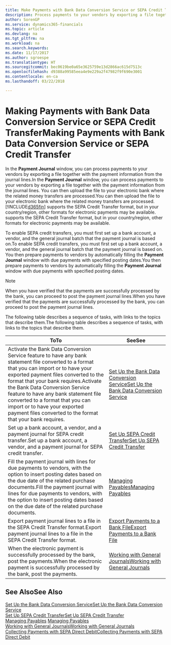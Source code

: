 ```yaml
---
title: Make Payments with Bank Data Conversion Service or SEPA Credit Transfer | Microsoft Docs
description: Process payments to your vendors by exporting a file together with the payment information from the journal lines.
author: SorenGP
ms.service: dynamics365-financials
ms.topic: article
ms.devlang: na
ms.tgt_pltfrm: na
ms.workload: na
ms.search.keywords: 
ms.date: 11/17/2017
ms.author: sgroespe
ms.translationtype: HT
ms.sourcegitcommit: bec0619be0a65e3625759e13d2866ac615d7513c
ms.openlocfilehash: d9388a99585eea4e9e229a2f47982f9f690e3001
ms.contentlocale: en-ca
ms.lasthandoff: 03/22/2018

---
```

# <a name="making-payments-with-bank-data-conversion-service-or-sepa-credit-transfer"></a><span data-ttu-id="ee87f-103">Making Payments with Bank Data Conversion Service or SEPA Credit Transfer</span><span class="sxs-lookup"><span data-stu-id="ee87f-103">Making Payments with Bank Data Conversion Service or SEPA Credit Transfer</span></span>
<span data-ttu-id="ee87f-104">In the **Payment Journal** window, you can process payments to your vendors by exporting a file together with the payment information from the journal lines.</span><span class="sxs-lookup"><span data-stu-id="ee87f-104">In the **Payment Journal** window, you can process payments to your vendors by exporting a file together with the payment information from the journal lines.</span></span> <span data-ttu-id="ee87f-105">You can then upload the file to your electronic bank where the related money transfers are processed.</span><span class="sxs-lookup"><span data-stu-id="ee87f-105">You can then upload the file to your electronic bank where the related money transfers are processed.</span></span> [!INCLUDE[d365fin](includes/d365fin_md.md)]<span data-ttu-id="ee87f-106"> supports the SEPA Credit Transfer format, but in your country/region, other formats for electronic payments may be available.</span><span class="sxs-lookup"><span data-stu-id="ee87f-106"> supports the SEPA Credit Transfer format, but in your country/region, other formats for electronic payments may be available.</span></span>   

 <span data-ttu-id="ee87f-107">To enable SEPA credit transfers, you must first set up a bank account, a vendor, and the general journal batch that the payment journal is based on.</span><span class="sxs-lookup"><span data-stu-id="ee87f-107">To enable SEPA credit transfers, you must first set up a bank account, a vendor, and the general journal batch that the payment journal is based on.</span></span> <span data-ttu-id="ee87f-108">You then prepare payments to vendors by automatically filling the **Payment Journal** window with due payments with specified posting dates.</span><span class="sxs-lookup"><span data-stu-id="ee87f-108">You then prepare payments to vendors by automatically filling the **Payment Journal** window with due payments with specified posting dates.</span></span>  

> [!NOTE]  
>  <span data-ttu-id="ee87f-109">When you have verified that the payments are successfully processed by the bank, you can proceed to post the payment journal lines.</span><span class="sxs-lookup"><span data-stu-id="ee87f-109">When you have verified that the payments are successfully processed by the bank, you can proceed to post the payment journal lines.</span></span>  

 <span data-ttu-id="ee87f-110">The following table describes a sequence of tasks, with links to the topics that describe them.</span><span class="sxs-lookup"><span data-stu-id="ee87f-110">The following table describes a sequence of tasks, with links to the topics that describe them.</span></span>   

|<span data-ttu-id="ee87f-111">**To**</span><span class="sxs-lookup"><span data-stu-id="ee87f-111">**To**</span></span>|<span data-ttu-id="ee87f-112">**See**</span><span class="sxs-lookup"><span data-stu-id="ee87f-112">**See**</span></span>|  
|------------|-------------|  
|<span data-ttu-id="ee87f-113">Activate the Bank Data Conversion Service feature to have any bank statement file converted to a format that you can import or to have your exported payment files converted to the format that your bank requires.</span><span class="sxs-lookup"><span data-stu-id="ee87f-113">Activate the Bank Data Conversion Service feature to have any bank statement file converted to a format that you can import or to have your exported payment files converted to the format that your bank requires.</span></span>|[<span data-ttu-id="ee87f-114">Set Up the Bank Data Conversion Service</span><span class="sxs-lookup"><span data-stu-id="ee87f-114">Set Up the Bank Data Conversion Service</span></span>](bank-how-setup-bank-statement-service.md)|  
|<span data-ttu-id="ee87f-115">Set up a bank account, a vendor, and a payment journal for SEPA credit transfer.</span><span class="sxs-lookup"><span data-stu-id="ee87f-115">Set up a bank account, a vendor, and a payment journal for SEPA credit transfer.</span></span>|[<span data-ttu-id="ee87f-116">Set Up SEPA Credit Transfer</span><span class="sxs-lookup"><span data-stu-id="ee87f-116">Set Up SEPA Credit Transfer</span></span>](finance-how-to-set-up-sepa-credit-transfer.md)|  
|<span data-ttu-id="ee87f-117">Fill the payment journal with lines for due payments to vendors, with the option to insert posting dates based on the due date of the related purchase documents.</span><span class="sxs-lookup"><span data-stu-id="ee87f-117">Fill the payment journal with lines for due payments to vendors, with the option to insert posting dates based on the due date of the related purchase documents.</span></span>|[<span data-ttu-id="ee87f-118">Managing Payables</span><span class="sxs-lookup"><span data-stu-id="ee87f-118">Managing Payables</span></span>](payables-manage-payables.md)|  
|<span data-ttu-id="ee87f-119">Export payment journal lines to a file in the SEPA Credit Transfer format.</span><span class="sxs-lookup"><span data-stu-id="ee87f-119">Export payment journal lines to a file in the SEPA Credit Transfer format.</span></span>|[<span data-ttu-id="ee87f-120">Export Payments to a Bank File</span><span class="sxs-lookup"><span data-stu-id="ee87f-120">Export Payments to a Bank File</span></span>](payables-how-export-payments-bank-file.md)|  
|<span data-ttu-id="ee87f-121">When the electronic payment is successfully processed by the bank, post the payments.</span><span class="sxs-lookup"><span data-stu-id="ee87f-121">When the electronic payment is successfully processed by the bank, post the payments.</span></span>|[<span data-ttu-id="ee87f-122">Working with General Journals</span><span class="sxs-lookup"><span data-stu-id="ee87f-122">Working with General Journals</span></span>](ui-work-general-journals.md)|  

## <a name="see-also"></a><span data-ttu-id="ee87f-123">See Also</span><span class="sxs-lookup"><span data-stu-id="ee87f-123">See Also</span></span>  
[<span data-ttu-id="ee87f-124">Set Up the Bank Data Conversion Service</span><span class="sxs-lookup"><span data-stu-id="ee87f-124">Set Up the Bank Data Conversion Service</span></span>](bank-how-setup-bank-statement-service.md)  
[<span data-ttu-id="ee87f-125">Set Up SEPA Credit Transfer</span><span class="sxs-lookup"><span data-stu-id="ee87f-125">Set Up SEPA Credit Transfer</span></span>](finance-how-to-set-up-sepa-credit-transfer.md)  
<span data-ttu-id="ee87f-126">[Managing Payables](payables-manage-payables.md) </span><span class="sxs-lookup"><span data-stu-id="ee87f-126">[Managing Payables](payables-manage-payables.md) </span></span>  
[<span data-ttu-id="ee87f-127">Working with General Journals</span><span class="sxs-lookup"><span data-stu-id="ee87f-127">Working with General Journals</span></span>](ui-work-general-journals.md)  
[<span data-ttu-id="ee87f-128">Collecting Payments with SEPA Direct Debit</span><span class="sxs-lookup"><span data-stu-id="ee87f-128">Collecting Payments with SEPA Direct Debit</span></span>](finance-collect-payments-with-sepa-direct-debit.md)   


